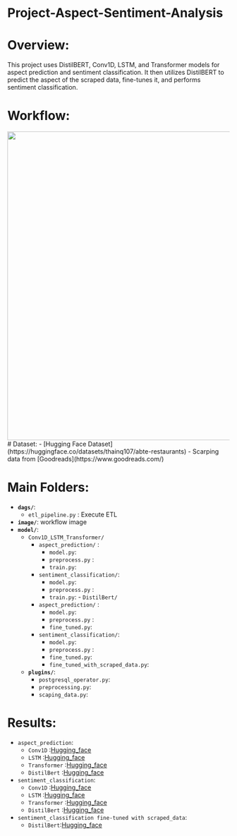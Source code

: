 # Project-Aspect-Sentiment-Analysis

# Overview:

This project uses DistilBERT, Conv1D, LSTM, and Transformer models for aspect prediction and sentiment classification. It then utilizes DistilBERT to predict the aspect of the scraped data, fine-tunes it, and performs sentiment classification.
# Workflow:
<div style="text-align: center;">
    <img src="https://raw.githubusercontent.com/DANGKHOIk22/Project-Aspect-Sentiment-Analysis/refs/heads/main/image/Screenshot%202025-03-09%20133320.png?token=GHSAT0AAAAAAC5VVM53MEOVWRRJ4HQ7HT6UZ6NISYA" width="700"/>
</div>
# Dataset:
  - [Hugging Face Dataset](https://huggingface.co/datasets/thainq107/abte-restaurants)
  - Scarping data from [Goodreads](https://www.goodreads.com/)

# Main Folders:
  - **`dags/`**: 
       - `etl_pipeline.py` : Execute ETL 
  - **`image/`**: workflow image
  - **`model/`**: 
       - `Conv1D_LSTM_Transformer/`
           - `aspect_prediction/` :
               -  `model.py`: 
               - `preprocess.py` :
               - `train.py`:
           - `sentiment_classification/`:
               -  `model.py`: 
               - `preprocess.py` :
               - `train.py`:
        - `DistilBert/`
           - `aspect_prediction/` :
               -  `model.py`: 
               - `preprocess.py` :
               - `fine_tuned.py`:
           - `sentiment_classification/`:
               -  `model.py`: 
               - `preprocess.py` :
               - `fine_tuned.py`:
               - `fine_tuned_with_scraped_data.py`:
    - **`plugins/`**:
        - `postgresql_operator.py`:
        - `preprocessing.py`:
        - `scaping_data.py`:

# Results:
  - `aspect_prediction`:
     - `Conv1D` :[Hugging_face](https://huggingface.co/Khoivudang1209/abte-restaurants-conv1d)
     - `LSTM` :[Hugging_face](https://huggingface.co/Khoivudang1209/abte-restaurants-lstm)
     - `Transformer` :[Hugging_face](https://huggingface.co/Khoivudang1209/abte-restaurants-transformer)
     - `DistilBert` :[Hugging_face](https://huggingface.co/Khoivudang1209/abte-restaurants-distilbert-base-uncased)
  - `sentiment_classification`:
     - `Conv1D` :[Hugging_face](https://huggingface.co/Khoivudang1209/abte-restaurants-sentiment-conv1d)
     - `LSTM` :[Hugging_face](https://huggingface.co/Khoivudang1209/abte-restaurants-sentiment-lstm)
     - `Transformer` :[Hugging_face](https://huggingface.co/Khoivudang1209/abte-restaurants-sentiment-transformer)
     - `DistilBert` :[Hugging_face](https://huggingface.co/Khoivudang1209/abte-restaurants-sentiment-distilbert)
  - `sentiment_classification fine-tuned with scraped_data`:
     - `DistilBert`:[Hugging_face](https://huggingface.co/Khoivudang1209/absa-restaurants-albert-base-v2)

     
